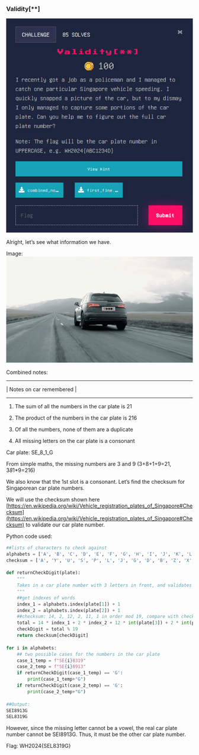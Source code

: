 ### Validity[**]


![alt_text](images/image2.png "image_tooltip")


Alright, let’s see what information we have. 

Image: 
![alt_text](images/image3.png "image_tooltip")


Combined notes: 

-----------------------------------------------------

|              Notes on car remembered              |

-----------------------------------------------------

1. The sum of all the numbers in the car plate is 21

2. The product of the numbers in the car plate is 216

3. Of all the numbers, none of them are a duplicate

4. All missing letters on the car plate is a consonant

Car plate: SE_8_1_G

From simple maths, the missing numbers are 3 and 9 (3+8+1+9=21, 3*8*1*9=216)

We also know that the 1st slot is a consonant. Let’s find the checksum for Singaporean car plate numbers. 

We will use the checksum shown here [https://en.wikipedia.org/wiki/Vehicle_registration_plates_of_Singapore#Checksum](https://en.wikipedia.org/wiki/Vehicle_registration_plates_of_Singapore#Checksum) to validate our car plate number. 

Python code used: 


```python
##lists of characters to check against
alphabets = ['A', 'B', 'C', 'D', 'E', 'F', 'G', 'H', 'I', 'J', 'K', 'L', 'M', 'N', 'O', 'P', 'Q', 'R', 'S', 'T', 'U', 'V', 'W', 'X', 'Y', 'Z']
checksum = ['A', 'Y', 'U', 'S', 'P', 'L', 'J', 'G', 'D', 'B', 'Z', 'X', 'T', 'R', 'M', 'K', 'H', 'E', 'C']

def returnCheckDigit(plate):
    """
    Takes in a car plate number with 3 letters in front, and validates it by outputting a check digit.
    """
    ##get indexes of words
    index_1 = alphabets.index(plate[1]) + 1
    index_2 = alphabets.index(plate[2]) + 1
    ##checksum: 14, 2, 12, 2, 11, 1 in order mod 19, compare with checksum array to get check digit
    total = 14 * index_1 + 2 * index_2 + 12 * int(plate[3]) + 2 * int(plate[4]) + 11 * int(plate[5]) + int(plate[6])
    checkDigit = total % 19
    return checksum[checkDigit]

for i in alphabets:
    ## two possible cases for the numbers in the car plate
    case_1_temp = f"SE{i}8319"
    case_2_temp = f"SE{i}8913"
    if returnCheckDigit(case_1_temp) == 'G':
        print(case_1_temp+"G")
    if returnCheckDigit(case_2_temp) == 'G':
        print(case_2_temp+"G")

##Output:
SEI8913G
SEL8319G
```


However, since the missing letter cannot be a vowel, the real car plate number cannot be SEI8913G. Thus, it must be the other car plate number.

Flag: WH2024{SEL8319G}